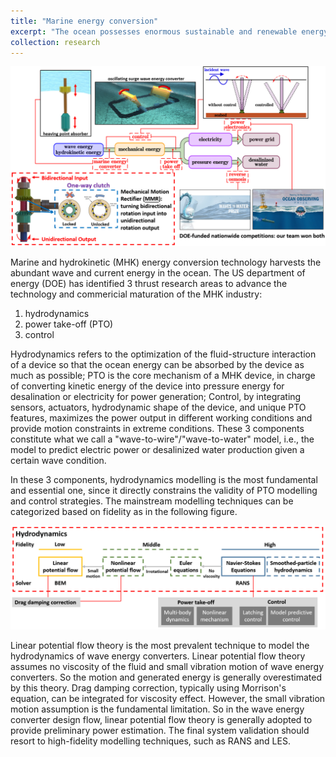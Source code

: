 ```yaml
---
title: "Marine energy conversion"
excerpt: "The ocean possesses enormous sustainable and renewable energy in the form of wave, current, salinity difference, and temperature difference. We exploit this energy fountain, by designing multi-scale machinery to convert the largely untapped wave and hydrokinetic energy. We solve the challenges from 3 perspectives: hydrodynamics, power take-off, and control.<br/><img src='/images/researchthemes_marineenergyconverter_overall.png'>"
collection: research
---
```


![](/images/researchthemes_marineenergyconverter_overall.png)

Marine and hydrokinetic (MHK) energy conversion technology harvests the abundant wave and current energy in the ocean. The US department of energy (DOE) has identified 3 thrust research areas to advance the technology and commericial maturation of the MHK industry:
1. hydrodynamics
2. power take-off (PTO)
3. control

Hydrodynamics refers to the optimization of the fluid-structure interaction of a device so that the ocean energy can be absorbed by the device as much as possible; PTO is the core mechanism of a MHK device, in charge of converting kinetic energy of the device into pressure energy for desalination or electricity for power generation; Control, by integrating sensors, actuators, hydrodynamic shape of the device, and unique PTO features, maximizes the power output in different working conditions and provide motion constraints in extreme conditions. These 3 components constitute what we call a "wave-to-wire"/"wave-to-water" model, i.e., the model to predict electric power or desalinized water production given a certain wave condition.

In these 3 components, hydrodynamics modelling is the most fundamental and essential one, since it directly constrains the validity of PTO modelling and control strategies. The mainstream modelling techniques can be categorized based on fidelity as in the following figure. 

![](/images/researchthemes_marineenergyconverter_hydrodynamics.png)

Linear potential flow theory is the most prevalent technique to model the hydrodynamics of wave energy converters. Linear potential flow theory assumes no viscosity of the fluid and small vibration motion of wave energy converters. So the motion and generated energy is generally overestimated by this theory. Drag damping correction, typically using Morrison's equation, can be integrated for viscosity effect. However, the small vibration motion assumption is the fundamental limitation. So in the wave energy converter design flow, linear potential flow theory is generally adopted to provide preliminary power estimation. The final system validation should resort to high-fidelity modelling techniques, such as RANS and LES.